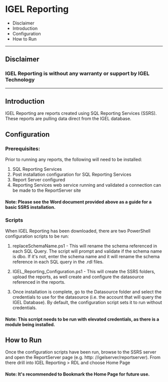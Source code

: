  # IGEL Reporting

- Disclaimer 
- Introduction
- Configuration
- How to Run
---
## Disclaimer
 
### IGEL Reporting is without any warranty or support by IGEL Technology
---
## Introduction
IGEL Reporting are reports created using SQL Reporting Services (SSRS).  These reports are pulling data direct from the IGEL database. 

## Configuration

### Prerequisites:
Prior to running any reports, the following will need to be installed:
  1.  SQL Reporting Services 
  2.  Post installation configuration for SQL Reporting Services
  3.  Report Server configured
  4.  Reporting Services web service running and validated a connection can be made to the ReportServer site
   
  #### Note: Please see the Word document provided above as a guide for a basic SSRS installation.


### Scripts
When IGEL Reporting has been downloaded, there are two PowerShell configuration scripts to be run:
1.  replaceSchemaName.ps1 - This  will rename the schema referenced in each SQL Query.  The script will prompt and validate if the schema name is dbo. If it's not, enter the schema name and it will rename the schema reference in each SQL query in the .rdl files.
   
2.  IGEL_Reporting_Configuration.ps1 - This will create the SSRS folders, upload the reports, as well create and configure the datasource referenced in the reports.

3.  Once installation is complete, go to the Datasource folder and select the credentials to use for the datasource (i.e. the account that will query the IGEL Database).  By default, the configuration script sets it to run without credentials. 
#### Note:  This scrript needs to be run with elevated credentials, as there is a module being installed.

## How to Run
Once the configuration scripts have been run, browse to the SSRS server and open the ReportServer page (e.g. http: //igelserver/reportserver).  From there drill into IGEL Reporting > RDL and choose Home Page

#### Note: It's recommended to Bookmark the Home Page for future use.
